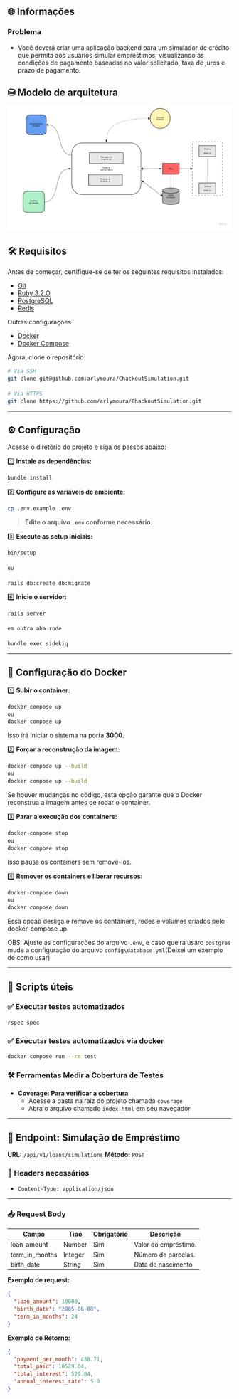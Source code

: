 
## 🌐 Informações
### Problema
- Você deverá criar uma aplicação backend para um simulador de crédito que permita aos usuários simular empréstimos, visualizando as condições de pagamento baseadas no valor solicitado, taxa de juros e prazo de pagamento.

## ⛁ Modelo de arquitetura
<img src="./doc/image.png" alt="Arquitetura" width="600">

## 🛠 Requisitos
Antes de começar, certifique-se de ter os seguintes requisitos instalados:

- [Git](https://git-scm.com/)
- [Ruby 3.2.O](https://www.ruby-lang.org/pt/downloads/)
- [PostgreSQL](https://www.postgresql.org/)
- [Redis](https://redis.io/downloads/)

Outras configurações
- [Docker](https://www.docker.com/get-started)
- [Docker Compose](https://docs.docker.com/compose/)

Agora, clone o repositório:

```bash
# Via SSH
git clone git@github.com:arlymoura/ChackoutSimulation.git

# Via HTTPS
git clone https://github.com/arlymoura/ChackoutSimulation.git
```

---

## ⚙️ Configuração

Acesse o diretório do projeto e siga os passos abaixo:

1️⃣ **Instale as dependências:**
```bash
bundle install
```

2️⃣ **Configure as variáveis de ambiente:**
```bash
cp .env.example .env
```
> **Edite o arquivo `.env` conforme necessário.**

3️⃣ **Execute as setup iniciais:**
```bash
bin/setup

ou

rails db:create db:migrate
```

6️⃣ **Inicie o servidor:**
```bash
rails server

em outra aba rode

bundle exec sidekiq

```

---

## 🐳 Configuração do Docker

1️⃣ **Subir o container:**
```bash
docker-compose up
ou
docker compose up
```
Isso irá iniciar o sistema na porta **3000**.

2️⃣ **Forçar a reconstrução da imagem:**
```bash
docker-compose up --build
ou
docker compose up --build
```
Se houver mudanças no código, esta opção garante que o Docker reconstrua a imagem antes de rodar o container.

3️⃣ **Parar a execução dos containers:**
```bash
docker-compose stop
ou
docker compose stop
```
Isso pausa os containers sem removê-los.

4️⃣ **Remover os containers e liberar recursos:**
```bash
docker-compose down
ou
docker compose down
```
Essa opção desliga e remove os containers, redes e volumes criados pelo docker-compose up.

OBS: Ajuste as configurações do arquivo `.env`, e caso queira usaro `postgres` mude a configuração do arquivo `config\database.yml`(Deixei um exemplo de como usar)

---

## 🔧 Scripts úteis

### ✅ Executar testes automatizados
```bash
rspec spec
```
### ✅ Executar testes automatizados via docker
```bash
docker compose run --rm test
```

### 🛠 Ferramentas Medir a Cobertura de Testes
- **Coverage: Para verificar a cobertura**
  - Acesse a pasta na raiz do projeto chamada `coverage`
  - Abra o arquivo chamado `index.html` em seu navegador

---

## 🎯 Endpoint: Simulação de Empréstimo

**URL:** `/api/v1/loans/simulations`
**Método:** `POST`

### 🔐 Headers necessários

- `Content-Type: application/json`

---

### 📥 Request Body

| Campo           | Tipo    | Obrigatório | Descrição                              |
|-----------------|---------|-------------|----------------------------------------|
| loan_amount     | Number  | Sim         | Valor do empréstimo.                   |
| term_in_months  | Integer | Sim         | Número de parcelas.                    |
| birth_date      | String  | Sim         | Data de nascimento                     |

**Exemplo de request:**

```json
{
  "loan_amount": 10000,
  "birth_date": "2005-06-08",
  "term_in_months": 24
}
```

**Exemplo de Retorno:**
```json
{
  "payment_per_month": 438.71,
  "total_paid": 10529.04,
  "total_interest": 529.04,
  "annual_interest_rate": 5.0
}
```
